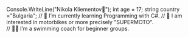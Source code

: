 Console.WriteLine("Nikola Kliementov👋");
int age = 17;
string country ="Bulgaria";
// 🌱 I’m currently learning Programming with C#.
// 👀 I am interested in motorbikes or more precisely "SUPERMOTO".  
// 🏊‍♂️ I’m a swimming coach for beginner groups.
